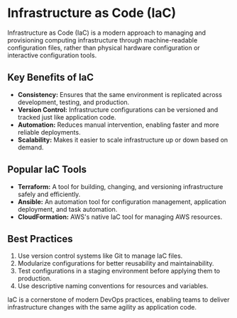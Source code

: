 # Infrastructure as Code (IaC)

Infrastructure as Code (IaC) is a modern approach to managing and provisioning computing infrastructure through machine-readable configuration files, rather than physical hardware configuration or interactive configuration tools.

## Key Benefits of IaC
- **Consistency:** Ensures that the same environment is replicated across development, testing, and production.
- **Version Control:** Infrastructure configurations can be versioned and tracked just like application code.
- **Automation:** Reduces manual intervention, enabling faster and more reliable deployments.
- **Scalability:** Makes it easier to scale infrastructure up or down based on demand.

## Popular IaC Tools
- **Terraform:** A tool for building, changing, and versioning infrastructure safely and efficiently.
- **Ansible:** An automation tool for configuration management, application deployment, and task automation.
- **CloudFormation:** AWS's native IaC tool for managing AWS resources.

## Best Practices
1. Use version control systems like Git to manage IaC files.
2. Modularize configurations for better reusability and maintainability.
3. Test configurations in a staging environment before applying them to production.
4. Use descriptive naming conventions for resources and variables.

IaC is a cornerstone of modern DevOps practices, enabling teams to deliver infrastructure changes with the same agility as application code.
